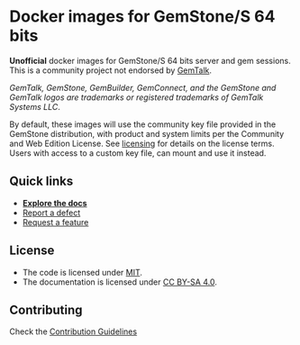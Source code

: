 # Docker images for GemStone/S 64 bits

**Unofficial** docker images for GemStone/S 64 bits server and gem sessions.
This is a community project not endorsed by [GemTalk](https://gemtalksystems.com).
  
*GemTalk, GemStone, GemBuilder, GemConnect, and the GemStone and GemTalk logos
are trademarks or registered trademarks of GemTalk Systems LLC*.
  
By default, these images will use the community key file provided in the GemStone
distribution, with product and system limits per the Community and Web Edition
License. See [licensing](https://gemtalksystems.com/licensing) for details on the
license terms. Users with access to a custom key file, can mount and use it instead.

## Quick links

- [**Explore the docs**](docs/README.md)
- [Report a defect](https://github.com/ba-st/Docker-GemStone-64/issues/new?labels=Type%3A+Defect)
- [Request a feature](https://github.com/ba-st/Docker-GemStone-64/issues/new?labels=Type%3A+Feature)

## License

- The code is licensed under [MIT](LICENSE).
- The documentation is licensed under [CC BY-SA 4.0](http://creativecommons.org/licenses/by-sa/4.0/).

## Contributing

Check the [Contribution Guidelines](CONTRIBUTING.md)
